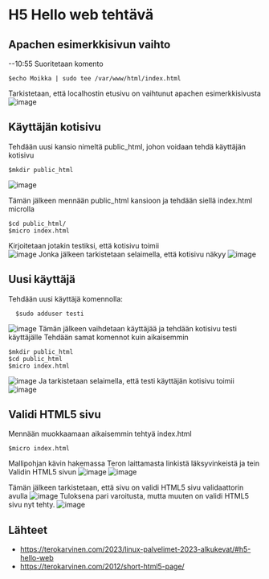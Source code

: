 # H5 Hello web tehtävä


## Apachen esimerkkisivun vaihto

--10:55
Suoritetaan komento

    $echo Moikka | sudo tee /var/www/html/index.html

Tarkistetaan, että localhostin etusivu on vaihtunut apachen esimerkkisivusta
![image](https://user-images.githubusercontent.com/112541753/216277440-bb5128fc-0d71-4b7a-9aba-5adb31ee68a7.png)

## Käyttäjän kotisivu 

Tehdään uusi kansio nimeltä public_html, johon voidaan tehdä käyttäjän kotisivu

    $mkdir public_html
![image](https://user-images.githubusercontent.com/112541753/216278451-a0c47a72-eac1-43fe-8ba0-717fe8ca10b0.png)
 
Tämän jälkeen mennään public_html kansioon ja tehdään siellä index.html microlla

    $cd public_html/
    $micro index.html

Kirjoitetaan jotakin testiksi, että kotisivu toimii    
![image](https://user-images.githubusercontent.com/112541753/216279315-88c1704b-fad6-41c4-a9cb-185f8af82be4.png)
Jonka jälkeen tarkistetaan selaimella, että kotisivu näkyy
![image](https://user-images.githubusercontent.com/112541753/216279665-044521bd-7321-4eb5-b747-829b2724463a.png)

 
## Uusi käyttäjä
  
  Tehdään uusi käyttäjä komennolla:
  
      $sudo adduser testi
     
![image](https://user-images.githubusercontent.com/112541753/216280787-ecc46d45-feff-41e0-a03d-497cb8fbc412.png)
Tämän jälkeen vaihdetaan käyttäjää ja tehdään kotisivu testi käyttäjälle
Tehdään samat komennot kuin aikaisemmin

    $mkdir public_html
    $cd public_html
    $micro index.html
      
![image](https://user-images.githubusercontent.com/112541753/216282388-37108df3-3194-4937-beba-29702c59d9f0.png)
Ja tarkistetaan selaimella, että testi käyttäjän kotisivu toimii
![image](https://user-images.githubusercontent.com/112541753/216282755-68a8ff5c-800b-4ed3-ace3-344a388f86fa.png)

      
## Validi HTML5 sivu

Mennään muokkaamaan aikaisemmin tehtyä index.html

    $micro index.html
    
Mallipohjan kävin hakemassa Teron laittamasta linkistä läksyvinkeistä ja tein Validin HTML5 sivun
![image](https://user-images.githubusercontent.com/112541753/216284324-42649ae2-a7c4-483f-afa7-32c82ffff27f.png)
![image](https://user-images.githubusercontent.com/112541753/216288090-477e480a-b982-4753-aa99-5a53e3827759.png)

Tämän jälkeen tarkistetaan, että sivu on validi HTML5 sivu validaattorin avulla
![image](https://user-images.githubusercontent.com/112541753/216285923-11b4cfaf-2904-4919-b880-9030155b320b.png)
Tuloksena pari varoitusta, mutta muuten on validi HTML5 sivu nyt tehty.
![image](https://user-images.githubusercontent.com/112541753/216286544-97f5239e-c6a4-476c-859c-df2a8ff2470b.png)


## Lähteet 

- https://terokarvinen.com/2023/linux-palvelimet-2023-alkukevat/#h5-hello-web
- https://terokarvinen.com/2012/short-html5-page/


   
